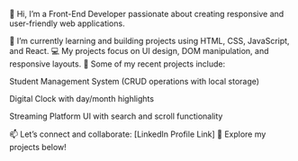 👋 Hi, I’m a Front-End Developer passionate about creating responsive and user-friendly web applications.

🌱 I’m currently learning and building projects using HTML, CSS, JavaScript, and React.
💻 My projects focus on UI design, DOM manipulation, and responsive layouts.
📌 Some of my recent projects include:

Student Management System (CRUD operations with local storage)

Digital Clock with day/month highlights

Streaming Platform UI with search and scroll functionality

📫 Let’s connect and collaborate: [LinkedIn Profile Link]
🔗 Explore my projects below!


